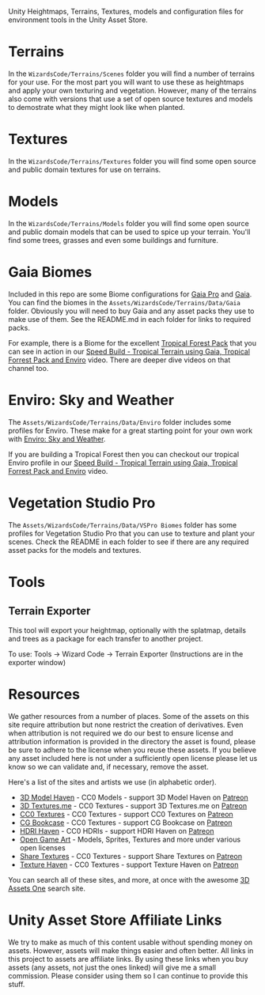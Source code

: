 Unity Heightmaps, Terrains, Textures, models and configuration files for environment tools in the Unity Asset Store.

# Terrains

In the `WizardsCode/Terrains/Scenes` folder you will find a number of terrains for your use. For the most part you will want to use these as heightmaps and apply your own texturing and vegetation. However, many of the terrains also come with versions that use a set of open source textures and models to demostrate what they might look like when planted.

# Textures

In the `WizardsCode/Terrains/Textures` folder you will find some open source and public domain textures for use on terrains.

# Models

In the `WizardsCode/Terrains/Models` folder you will find some open source and public domain models that can be used to spice up your terrain. You'll find some trees, grasses and even some buildings and furniture.

# Gaia Biomes

Included in this repo are some Biome configurations for [Gaia Pro](http://bit.ly/GaiaProAsset) and [Gaia](https://bit.ly/Gaia2Unity). You can find the biomes in the `Assets/WizardsCode/Terrains/Data/Gaia` folder. Obviously you will need to buy Gaia and any asset packs they use to make use of them. See the README.md in each folder for links to required packs.

For example, there is a Biome for the excellent [Tropical Forest Pack](https://bit.ly/UnityTFP) that you can see in action in our [Speed Build - Tropical Terrain using Gaia, Tropical Forrest Pack and Enviro](https://youtu.be/zciz3ZLNjJk) video. There are deeper dive videos on that channel too.

# Enviro: Sky and Weather

The `Assets/WizardsCode/Terrains/Data/Enviro` folder includes some profiles for Enviro. These make for a great starting point for your own work with [Enviro: Sky and Weather](https://bit.ly/UnityEnviro).

If you are building a Tropical Forest then you can checkout our tropical Enviro profile in our [Speed Build - Tropical Terrain using Gaia, Tropical Forrest Pack and Enviro](https://youtu.be/zciz3ZLNjJk) video.

# Vegetation Studio Pro

The `Assets/WizardsCode/Terrains/Data/VSPro Biomes` folder has some profiles for Vegetation Studio Pro that you can use to texture and plant your scenes. Check the README in each folder to see if there are any required asset packs for the models and textures.

# Tools

## Terrain Exporter

This tool will export your heightmap, optionally with the splatmap, details and trees as a package for each transfer to another project.

To use: Tools -> Wizard Code -> Terrain Exporter (Instructions are in the exporter window)

# Resources

We gather resources from a number of places. Some of the assets on this site require attribution but none restrict the creation of derivatives. Even when attribution is not required we do our best to ensure license and attribution information is provided in the directory the asset is found, please be sure to adhere to the license when you reuse these assets. If you believe any asset included here is not under a sufficiently open license please let us know so we can validate and, if necessary, remove the asset.

Here's a list of the sites and artists we use (in alphabetic order).

* [3D Model Haven](https://3dmodelhaven.com/) - CC0 Models - support 3D Model Haven on [Patreon](https://www.patreon.com/3dmodelhaven/overview)
* [3D Textures.me](https://3dtextures.me/) - CC0 Textures - support 3D Textures.me on [Patreon](https://www.patreon.com/gendo)
* [CC0 Textures](https://cc0textures.com/) - CC0 Textures - support CC0 Textures on [Patreon](https://www.patreon.com/cc0textures)
* [CG Bookcase](https://www.cgbookcase.com/) - CC0 Textures - support CG Bookcase on [Patreon](https://www.patreon.com/cgbookcase/posts)
* [HDRI Haven](https://hdrihaven.com/) - CC0 HDRIs - support HDRI Haven on [Patreon](https://www.patreon.com/hdrihaven)
* [Open Game Art](https://opengameart.org/) - Models, Sprites, Textures and more under various open licenses
* [Share Textures](https://www.sharetextures.com/) - CC0 Textures - support Share Textures on [Patreon](https://www.patreon.com/sharetextures)
* [Texture Haven](https://texturehaven.com/) - CC0 Textures - support Texture Haven on [Patreon](https://www.patreon.com/TextureHaven/overview)

You can search all of these sites, and more, at once with the awesome [3D Assets One](https://3dassets.one/) search site.

# Unity Asset Store Affiliate Links

We try to make as much of this content usable without spending money on assets. However, assets will make things easier and often better. All links in this project to assets are affiliate links. By using these links when you buy assets (any assets, not just the ones linked) will give me a small commission. Please consider using them so I can continue to provide this stuff.